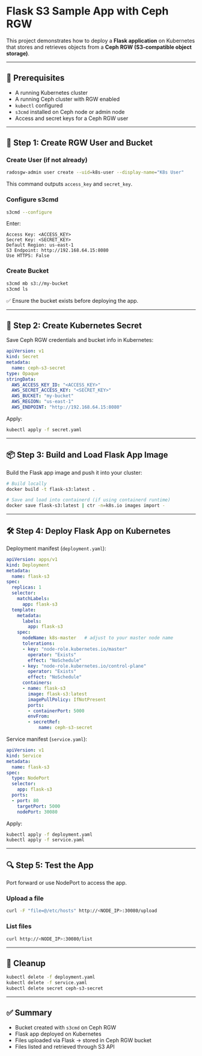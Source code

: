# Flask S3 Sample App with Ceph RGW

This project demonstrates how to deploy a **Flask application** on Kubernetes that stores and retrieves objects from a **Ceph RGW (S3-compatible object storage)**.

---

## 🚀 Prerequisites
- A running Kubernetes cluster
- A running Ceph cluster with RGW enabled
- `kubectl` configured
- `s3cmd` installed on Ceph node or admin node
- Access and secret keys for a Ceph RGW user

---

## 🔑 Step 1: Create RGW User and Bucket

### Create User (if not already)
```bash
radosgw-admin user create --uid=k8s-user --display-name="K8s User"
```

This command outputs `access_key` and `secret_key`.

### Configure s3cmd
```bash
s3cmd --configure
```
Enter:
```
Access Key: <ACCESS_KEY>
Secret Key: <SECRET_KEY>
Default Region: us-east-1
S3 Endpoint: http://192.168.64.15:8080
Use HTTPS: False
```

### Create Bucket
```bash
s3cmd mb s3://my-bucket
s3cmd ls
```

✅ Ensure the bucket exists before deploying the app.

---

## 🔐 Step 2: Create Kubernetes Secret

Save Ceph RGW credentials and bucket info in Kubernetes:

```yaml
apiVersion: v1
kind: Secret
metadata:
  name: ceph-s3-secret
type: Opaque
stringData:
  AWS_ACCESS_KEY_ID: "<ACCESS_KEY>"
  AWS_SECRET_ACCESS_KEY: "<SECRET_KEY>"
  AWS_BUCKET: "my-bucket"
  AWS_REGION: "us-east-1"
  AWS_ENDPOINT: "http://192.168.64.15:8080"
```

Apply:
```bash
kubectl apply -f secret.yaml
```

---

## 📦 Step 3: Build and Load Flask App Image

Build the Flask app image and push it into your cluster:

```bash
# Build locally
docker build -t flask-s3:latest .

# Save and load into containerd (if using containerd runtime)
docker save flask-s3:latest | ctr -n=k8s.io images import -
```

---

## 🛠 Step 4: Deploy Flask App on Kubernetes

Deployment manifest (`deployment.yaml`):

```yaml
apiVersion: apps/v1
kind: Deployment
metadata:
  name: flask-s3
spec:
  replicas: 1
  selector:
    matchLabels:
      app: flask-s3
  template:
    metadata:
      labels:
        app: flask-s3
    spec:
      nodeName: k8s-master   # adjust to your master node name
      tolerations:
      - key: "node-role.kubernetes.io/master"
        operator: "Exists"
        effect: "NoSchedule"
      - key: "node-role.kubernetes.io/control-plane"
        operator: "Exists"
        effect: "NoSchedule"
      containers:
      - name: flask-s3
        image: flask-s3:latest
        imagePullPolicy: IfNotPresent
        ports:
        - containerPort: 5000
        envFrom:
        - secretRef:
            name: ceph-s3-secret
```

Service manifest (`service.yaml`):

```yaml
apiVersion: v1
kind: Service
metadata:
  name: flask-s3
spec:
  type: NodePort
  selector:
    app: flask-s3
  ports:
  - port: 80
    targetPort: 5000
    nodePort: 30080
```

Apply:
```bash
kubectl apply -f deployment.yaml
kubectl apply -f service.yaml
```

---

## 🔍 Step 5: Test the App

Port forward or use NodePort to access the app.

### Upload a file
```bash
curl -F "file=@/etc/hosts" http://<NODE_IP>:30080/upload
```

### List files
```bash
curl http://<NODE_IP>:30080/list
```

---

## 🧹 Cleanup
```bash
kubectl delete -f deployment.yaml
kubectl delete -f service.yaml
kubectl delete secret ceph-s3-secret
```

---

## ✅ Summary
- Bucket created with `s3cmd` on Ceph RGW
- Flask app deployed on Kubernetes
- Files uploaded via Flask → stored in Ceph RGW bucket
- Files listed and retrieved through S3 API
